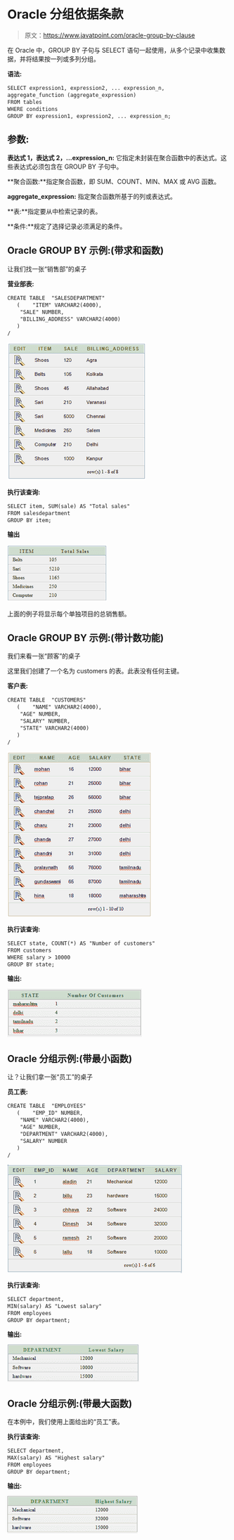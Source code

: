 # Oracle 分组依据条款

> 原文：<https://www.javatpoint.com/oracle-group-by-clause>

在 Oracle 中，GROUP BY 子句与 SELECT 语句一起使用，从多个记录中收集数据，并将结果按一列或多列分组。

**语法:**

```
SELECT expression1, expression2, ... expression_n, 
aggregate_function (aggregate_expression)
FROM tables
WHERE conditions
GROUP BY expression1, expression2, ... expression_n; 

```

## 参数:

**表达式 1，表达式 2，...expression_n:** 它指定未封装在聚合函数中的表达式。这些表达式必须包含在 GROUP BY 子句中。

**聚合函数:**指定聚合函数，即 SUM、COUNT、MIN、MAX 或 AVG 函数。

**aggregate_expression:** 指定聚合函数所基于的列或表达式。

**表:**指定要从中检索记录的表。

**条件:**规定了选择记录必须满足的条件。

## Oracle GROUP BY 示例:(带求和函数)

让我们找一张“销售部”的桌子

**营业部表:**

```
CREATE TABLE  "SALESDEPARTMENT" 
   (	"ITEM" VARCHAR2(4000), 
	"SALE" NUMBER, 
	"BILLING_ADDRESS" VARCHAR2(4000)
   )
/

```

![oracle group by example 1](img/c6d49cb0251c067e0c9ff7fb95786f1e.png)

**执行该查询:**

```
SELECT item, SUM(sale) AS "Total sales"
FROM salesdepartment
GROUP BY item;

```

**输出**

![oracle group by example 2](img/92d7f1811bf891b4bf527a8ddaf95674.png)

上面的例子将显示每个单独项目的总销售额。

## Oracle GROUP BY 示例:(带计数功能)

我们来看一张“顾客”的桌子

这里我们创建了一个名为 customers 的表。此表没有任何主键。

**客户表:**

```
CREATE TABLE  "CUSTOMERS" 
   (	"NAME" VARCHAR2(4000), 
	"AGE" NUMBER, 
	"SALARY" NUMBER, 
	"STATE" VARCHAR2(4000)
   )
/

```

![oracle group by example 3](img/be310d400bc871532fd5bedd307d9912.png)

**执行该查询:**

```
SELECT state, COUNT(*) AS "Number of customers"
FROM customers
WHERE salary > 10000
GROUP BY state;

```

**输出:**

![oracle group by example 4](img/aa60a6159910cc8e77e76afe970ce574.png)

## Oracle 分组示例:(带最小函数)

让？让我们拿一张“员工”的桌子

**员工表:**

```
CREATE TABLE  "EMPLOYEES" 
   (	"EMP_ID" NUMBER, 
	"NAME" VARCHAR2(4000), 
	"AGE" NUMBER, 
	"DEPARTMENT" VARCHAR2(4000), 
	"SALARY" NUMBER
   )
/

```

![oracle group by example 5](img/9464233c182cb0832c50795fbcdd31bd.png)

**执行该查询:**

```
SELECT department, 
MIN(salary) AS "Lowest salary"
FROM employees
GROUP BY department;

```

**输出:**

![oracle group by example 6](img/f75404526cde25239fa226198befc1f1.png)

## Oracle 分组示例:(带最大函数)

在本例中，我们使用上面给出的“员工”表。

**执行该查询:**

```
SELECT department,
MAX(salary) AS "Highest salary"
FROM employees
GROUP BY department;

```

**输出:**

![oracle group by example 7](img/a9135a094d499a88a1f419eb61b7b1dd.png)